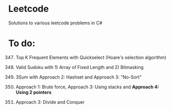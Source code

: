 # Leetcode
Solutions to various leetcode problems in C#

# To do: 

347. Top K Frequent Elements with Quickselect (Hoare's selection algorithm)

36. Valid Sudoku with 1) Array of Fixed Length and 2) Bitmasking

15. 3Sum with Approach 2: Hashset and Approach 3: "No-Sort"

42. Approach 1: Brute force, Approach 3: Using stacks and **Approach 4: Using 2 pointers**

22. Approach 3: Divide and Conquer
